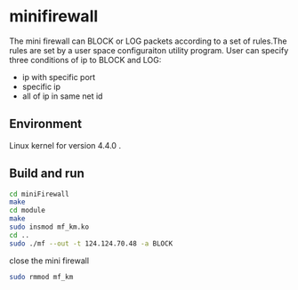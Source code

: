 # minifirewall
The mini firewall can BLOCK or LOG packets according to a set of rules.The rules
are set by a user space configuraiton utility program.
User can specify three conditions of ip to BLOCK and LOG:
* ip with specific port
* specific ip
* all of ip in same net id


Environment
--------
Linux kernel for version 4.4.0 .


Build and run
--------
```bash
cd miniFirewall
make
cd module
make
sudo insmod mf_km.ko
cd ..
sudo ./mf --out -t 124.124.70.48 -a BLOCK
```

close the mini firewall
```bash
sudo rmmod mf_km
```

